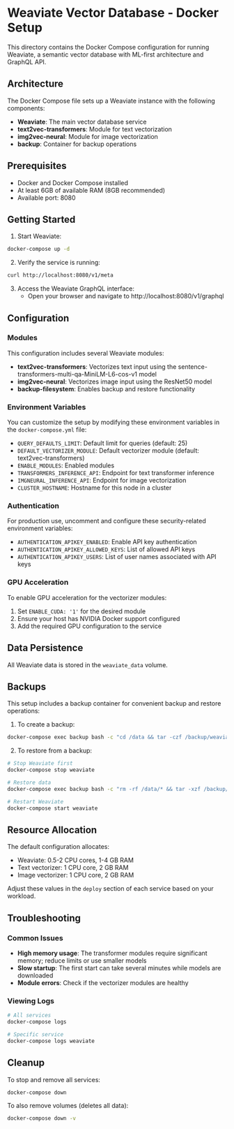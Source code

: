 # Weaviate Vector Database - Docker Setup

This directory contains the Docker Compose configuration for running Weaviate, a semantic vector database with ML-first architecture and GraphQL API.

## Architecture

The Docker Compose file sets up a Weaviate instance with the following components:

- **Weaviate**: The main vector database service
- **text2vec-transformers**: Module for text vectorization
- **img2vec-neural**: Module for image vectorization
- **backup**: Container for backup operations

## Prerequisites

- Docker and Docker Compose installed
- At least 6GB of available RAM (8GB recommended)
- Available port: 8080

## Getting Started

1. Start Weaviate:

```bash
docker-compose up -d
```

2. Verify the service is running:

```bash
curl http://localhost:8080/v1/meta
```

3. Access the Weaviate GraphQL interface:
   - Open your browser and navigate to http://localhost:8080/v1/graphql

## Configuration

### Modules

This configuration includes several Weaviate modules:

- **text2vec-transformers**: Vectorizes text input using the sentence-transformers-multi-qa-MiniLM-L6-cos-v1 model
- **img2vec-neural**: Vectorizes image input using the ResNet50 model
- **backup-filesystem**: Enables backup and restore functionality

### Environment Variables

You can customize the setup by modifying these environment variables in the `docker-compose.yml` file:

- `QUERY_DEFAULTS_LIMIT`: Default limit for queries (default: 25)
- `DEFAULT_VECTORIZER_MODULE`: Default vectorizer module (default: text2vec-transformers)
- `ENABLE_MODULES`: Enabled modules
- `TRANSFORMERS_INFERENCE_API`: Endpoint for text transformer inference
- `IMGNEURAL_INFERENCE_API`: Endpoint for image vectorization
- `CLUSTER_HOSTNAME`: Hostname for this node in a cluster

### Authentication

For production use, uncomment and configure these security-related environment variables:

- `AUTHENTICATION_APIKEY_ENABLED`: Enable API key authentication
- `AUTHENTICATION_APIKEY_ALLOWED_KEYS`: List of allowed API keys
- `AUTHENTICATION_APIKEY_USERS`: List of user names associated with API keys

### GPU Acceleration

To enable GPU acceleration for the vectorizer modules:

1. Set `ENABLE_CUDA: '1'` for the desired module
2. Ensure your host has NVIDIA Docker support configured
3. Add the required GPU configuration to the service

## Data Persistence

All Weaviate data is stored in the `weaviate_data` volume.

## Backups

This setup includes a backup container for convenient backup and restore operations:

1. To create a backup:

```bash
docker-compose exec backup bash -c "cd /data && tar -czf /backup/weaviate-backup-$(date +%F).tar.gz ."
```

2. To restore from a backup:

```bash
# Stop Weaviate first
docker-compose stop weaviate

# Restore data
docker-compose exec backup bash -c "rm -rf /data/* && tar -xzf /backup/weaviate-backup-DATE.tar.gz -C /data"

# Restart Weaviate
docker-compose start weaviate
```

## Resource Allocation

The default configuration allocates:
- Weaviate: 0.5-2 CPU cores, 1-4 GB RAM
- Text vectorizer: 1 CPU core, 2 GB RAM
- Image vectorizer: 1 CPU core, 2 GB RAM

Adjust these values in the `deploy` section of each service based on your workload.

## Troubleshooting

### Common Issues

- **High memory usage**: The transformer modules require significant memory; reduce limits or use smaller models
- **Slow startup**: The first start can take several minutes while models are downloaded
- **Module errors**: Check if the vectorizer modules are healthy

### Viewing Logs

```bash
# All services
docker-compose logs

# Specific service
docker-compose logs weaviate
```

## Cleanup

To stop and remove all services:

```bash
docker-compose down
```

To also remove volumes (deletes all data):

```bash
docker-compose down -v
```